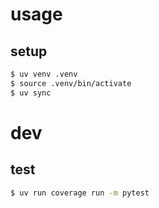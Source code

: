 # usage
## setup
```bash
$ uv venv .venv
$ source .venv/bin/activate
$ uv sync
```

# dev
## test
```bash
$ uv run coverage run -m pytest
```